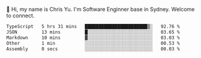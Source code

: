 👋 Hi, my name is Chris Yu. I'm Software Enginner base in Sydney. Welcome to connect.

<!--START_SECTION:waka-->

```txt
TypeScript   5 hrs 31 mins   ███████████████████████▒░   92.76 %
JSON         13 mins         █░░░░░░░░░░░░░░░░░░░░░░░░   03.65 %
Markdown     10 mins         ▓░░░░░░░░░░░░░░░░░░░░░░░░   03.03 %
Other        1 min           ░░░░░░░░░░░░░░░░░░░░░░░░░   00.53 %
Assembly     0 secs          ░░░░░░░░░░░░░░░░░░░░░░░░░   00.03 %
```

<!--END_SECTION:waka-->
